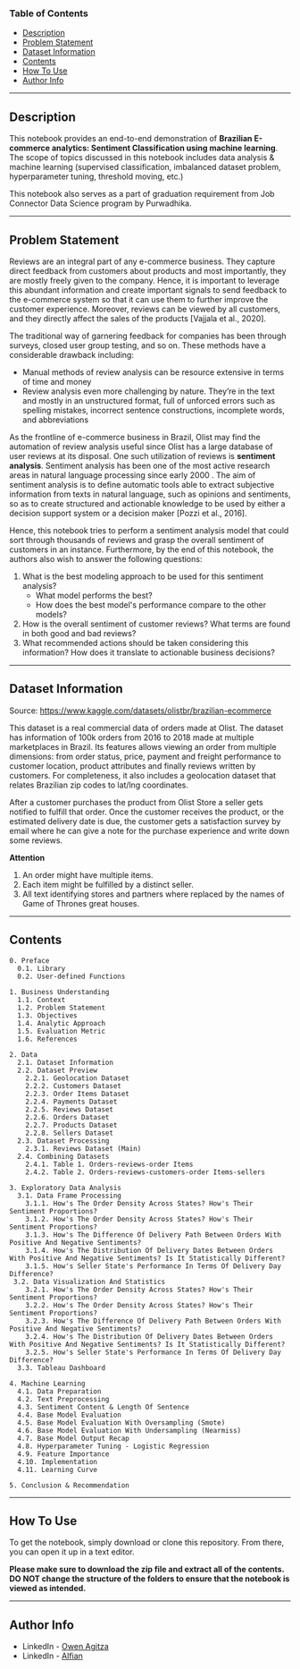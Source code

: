 ### Table of Contents

- [Description](#description)
- [Problem Statement](#problem-statement)
- [Dataset Information](#dataset-information)
- [Contents](#contents)
- [How To Use](#how-to-use)
- [Author Info](#author-info)

---

## Description

This notebook provides an end-to-end demonstration of **Brazilian E-commerce analytics: Sentiment Classification using machine learning**. The scope of topics discussed in this notebook includes data analysis & machine learning (supervised classification, imbalanced dataset problem, hyperparameter tuning, threshold moving, etc.) 

This notebook also serves as a part of graduation requirement from Job Connector Data Science program by Purwadhika.

---

## Problem Statement

Reviews are an integral part of any e-commerce business. They capture direct feedback from customers about products and most importantly, they are mostly freely given to the company. Hence, it is important to leverage this abundant information and create important signals to send feedback to the e-commerce system so that it can use them to further improve the customer experience. Moreover, reviews can be viewed by all customers, and they directly affect the sales of the products [Vajjala et al., 2020].

The traditional way of garnering feedback for companies has been through surveys, closed user group testing, and so on. These methods have a considerable drawback including:
- Manual methods of review analysis can be resource extensive in terms of time and money
- Review analysis even more challenging by nature. They’re in the text and mostly in an unstructured format, full of unforced errors such as spelling mistakes, incorrect sentence constructions, incomplete words, and abbreviations

As the frontline of e-commerce business in Brazil, Olist may find the automation of review analysis useful since Olist has a large database of user reviews at its disposal. One such utilization of reviews is **sentiment analysis**. Sentiment analysis has been one of the most active research areas in natural language processing since early 2000 . The aim of sentiment analysis is to define automatic tools able to extract subjective information from texts in natural language, such as opinions and sentiments, so as to create structured and actionable knowledge to be used by either a decision support system or a decision maker [Pozzi et al., 2016].

Hence, this notebook tries to perform a sentiment analysis model that could sort through thousands of reviews and grasp the overall sentiment of customers in an instance. Furthermore, by the end of this notebook, the authors also wish to answer the following questions:
1. What is the best modeling approach to be used for this sentiment analysis?
    - What model performs the best?
    - How does the best model's performance compare to the other models?
1. How is the overall sentiment of customer reviews? What terms are found in both good and bad reviews?
1. What recommended actions should be taken considering this information? How does it translate to actionable business decisions?

---

## Dataset Information

Source: https://www.kaggle.com/datasets/olistbr/brazilian-ecommerce

This dataset is a real commercial data of orders made at Olist. The dataset has information of 100k orders from 2016 to 2018 made at multiple marketplaces in Brazil. Its features allows viewing an order from multiple dimensions: from order status, price, payment and freight performance to customer location, product attributes and finally reviews written by customers. For completeness, it also includes a geolocation dataset that relates Brazilian zip codes to lat/lng coordinates.

After a customer purchases the product from Olist Store a seller gets notified to fulfill that order. Once the customer receives the product, or the estimated delivery date is due, the customer gets a satisfaction survey by email where he can give a note for the purchase experience and write down some reviews.

**Attention**
1. An order might have multiple items.
1. Each item might be fulfilled by a distinct seller.
1. All text identifying stores and partners where replaced by the names of Game of Thrones great houses.

---

## Contents

    0. Preface
      0.1. Library
      0.2. User-defined Functions

    1. Business Understanding
      1.1. Context
      1.2. Problem Statement
      1.3. Objectives
      1.4. Analytic Approach
      1.5. Evaluation Metric
      1.6. References

    2. Data
      2.1. Dataset Information
      2.2. Dataset Preview
        2.2.1. Geolocation Dataset
        2.2.2. Customers Dataset
        2.2.3. Order Items Dataset
        2.2.4. Payments Dataset
        2.2.5. Reviews Dataset
        2.2.6. Orders Dataset
        2.2.7. Products Dataset
        2.2.8. Sellers Dataset
      2.3. Dataset Processing
        2.3.1. Reviews Dataset (Main)
      2.4. Combining Datasets
        2.4.1. Table 1. Orders-reviews-order Items
        2.4.2. Table 2. Orders-reviews-customers-order Items-sellers

    3. Exploratory Data Analysis
      3.1. Data Frame Processing
        3.1.1. How's The Order Density Across States? How's Their Sentiment Proportions?
        3.1.2. How's The Order Density Across States? How's Their Sentiment Proportions?
        3.1.3. How's The Difference Of Delivery Path Between Orders With Positive And Negative Sentiments?
        3.1.4. How's The Distribution Of Delivery Dates Between Orders With Positive And Negative Sentiments? Is It Statistically Different?
        3.1.5. How's Seller State's Performance In Terms Of Delivery Day Difference?
     3.2. Data Visualization And Statistics
        3.2.1. How's The Order Density Across States? How's Their Sentiment Proportions?
        3.2.2. How's The Order Density Across States? How's Their Sentiment Proportions?
        3.2.3. How's The Difference Of Delivery Path Between Orders With Positive And Negative Sentiments?
        3.2.4. How's The Distribution Of Delivery Dates Between Orders With Positive And Negative Sentiments? Is It Statistically Different?
        3.2.5. How's Seller State's Performance In Terms Of Delivery Day Difference?
      3.3. Tableau Dashboard

    4. Machine Learning
      4.1. Data Preparation
      4.2. Text Preprocessing
      4.3. Sentiment Content & Length Of Sentence
      4.4. Base Model Evaluation
      4.5. Base Model Evaluation With Oversampling (Smote)
      4.6. Base Model Evaluation With Undersampling (Nearmiss)
      4.7. Base Model Output Recap
      4.8. Hyperparameter Tuning - Logistic Regression
      4.9. Feature Importance
      4.10. Implementation
      4.11. Learning Curve

    5. Conclusion & Recommendation



---

## How To Use

To get the notebook, simply download or clone this repository.  From there, you can open it up in a text editor.

**Please make sure to download the zip file and extract all of the contents. DO NOT change the structure of the folders to ensure that the notebook is viewed as intended.**

---

## Author Info

- LinkedIn - [Owen Agitza](https://www.linkedin.com/in/owenagitza/)
- LinkedIn - [Alfian](https://www.linkedin.com/in/alfian-05238b125/)

